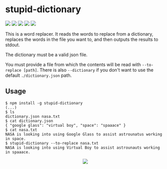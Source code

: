 # stupid-dictionary

[![][build-img]][build]
[![][coverage-img]][coverage]
[![][dependencies-img]][dependencies]
[![][devdependencies-img]][devdependencies]
[![][npm-img]][npm]

This is a word replacer.
It reads the words to replace from a dictionary, replaces the words in the file you want to, and then outputs the
results to stdout.

The dictionary must be a valid json file.

You must provide a file from which the contents will be read with `--to-replace [path]`.
There is also `--dictionary` if you don't want to use the default `./dictionary.json` path.

[build]:               https://travis-ci.org/tallesl/node-stupid-dictionary
[build-img]:           https://travis-ci.org/tallesl/node-stupid-dictionary.svg
[coverage]:            https://coveralls.io/r/tallesl/node-stupid-dictionary?branch=master
[coverage-img]:        https://coveralls.io/repos/tallesl/node-stupid-dictionary/badge.svg?branch=master
[dependencies]:        https://david-dm.org/tallesl/node-stupid-dictionary
[dependencies-img]:    https://david-dm.org/tallesl/node-stupid-dictionary.svg
[devdependencies]:     https://david-dm.org/tallesl/node-stupid-dictionary#info=devDependencies
[devdependencies-img]: https://david-dm.org/tallesl/node-stupid-dictionary/dev-status.svg
[npm]:                 https://www.npmjs.com/package/stupid-dictionary
[npm-img]:             https://badge.fury.io/js/stupid-dictionary.svg

## Usage

```
$ npm install -g stupid-dictionary
(...)
$ ls
dictionary.json nasa.txt
$ cat dictionary.json
{ "google glass": "virtual boy", "space": "spaaace" }
$ cat nasa.txt
NASA is looking into using Google Glass to assist astrounatus working in space.
$ stupid-dictionary --to-replace nasa.txt
NASA is looking into using Virtual Boy to assist astrounauts working in spaaace.
```

<p align="center">
    <a href="http://xkcd.com/1288/">
        <img src="http://imgs.xkcd.com/comics/substitutions.png">
    </a>
</p>
